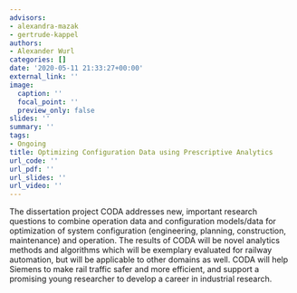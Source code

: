 ```yaml
---
advisors:
- alexandra-mazak
- gertrude-kappel
authors:
- Alexander Wurl
categories: []
date: '2020-05-11 21:33:27+00:00'
external_link: ''
image:
  caption: ''
  focal_point: ''
  preview_only: false
slides: ''
summary: ''
tags:
- Ongoing
title: Optimizing Configuration Data using Prescriptive Analytics
url_code: ''
url_pdf: ''
url_slides: ''
url_video: ''
---
```


The dissertation project CODA addresses new, important research questions to combine operation data and configuration models/data for optimization of system configuration (engineering, planning, construction, maintenance) and operation. The results of CODA will be novel analytics methods and algorithms which will be exemplary evaluated for railway automation, but will be applicable to other domains as well. CODA will help Siemens to make rail traffic safer and more efficient, and support a promising young researcher to develop a career in industrial research.